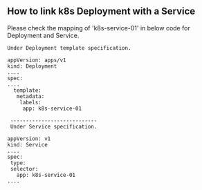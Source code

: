 
## How to link k8s Deployment with a Service
Please check the mapping of 'k8s-service-01' in below code for Deployment and Service. 
```
Under Deployment template specification. 

appVersion: apps/v1
kind: Deployment
....
spec:
....
  template:
   metadata:
    labels:
     app: k8s-service-01
     
 ----------------------------
 Under Service specification. 
 
appVersion: v1
kind: Service
....
spec:
 type:
 selector:
   app: k8s-service-01
....
 
 
 
```
